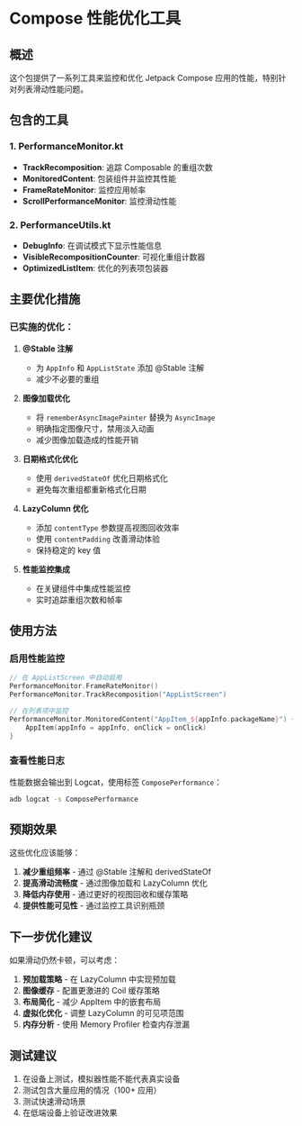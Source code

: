 # Compose 性能优化工具

## 概述

这个包提供了一系列工具来监控和优化 Jetpack Compose 应用的性能，特别针对列表滑动性能问题。

## 包含的工具

### 1. PerformanceMonitor.kt
- **TrackRecomposition**: 追踪 Composable 的重组次数
- **MonitoredContent**: 包装组件并监控其性能
- **FrameRateMonitor**: 监控应用帧率
- **ScrollPerformanceMonitor**: 监控滑动性能

### 2. PerformanceUtils.kt
- **DebugInfo**: 在调试模式下显示性能信息
- **VisibleRecompositionCounter**: 可视化重组计数器
- **OptimizedListItem**: 优化的列表项包装器

## 主要优化措施

### 已实施的优化：

1. **@Stable 注解**
   - 为 `AppInfo` 和 `AppListState` 添加 @Stable 注解
   - 减少不必要的重组

2. **图像加载优化**
   - 将 `rememberAsyncImagePainter` 替换为 `AsyncImage`
   - 明确指定图像尺寸，禁用淡入动画
   - 减少图像加载造成的性能开销

3. **日期格式化优化**
   - 使用 `derivedStateOf` 优化日期格式化
   - 避免每次重组都重新格式化日期

4. **LazyColumn 优化**
   - 添加 `contentType` 参数提高视图回收效率
   - 使用 `contentPadding` 改善滑动体验
   - 保持稳定的 key 值

5. **性能监控集成**
   - 在关键组件中集成性能监控
   - 实时追踪重组次数和帧率

## 使用方法

### 启用性能监控

```kotlin
// 在 AppListScreen 中自动启用
PerformanceMonitor.FrameRateMonitor()
PerformanceMonitor.TrackRecomposition("AppListScreen")

// 在列表项中监控
PerformanceMonitor.MonitoredContent("AppItem_${appInfo.packageName}") {
    AppItem(appInfo = appInfo, onClick = onClick)
}
```

### 查看性能日志

性能数据会输出到 Logcat，使用标签 `ComposePerformance`：

```bash
adb logcat -s ComposePerformance
```

## 预期效果

这些优化应该能够：

1. **减少重组频率** - 通过 @Stable 注解和 derivedStateOf
2. **提高滑动流畅度** - 通过图像加载和 LazyColumn 优化  
3. **降低内存使用** - 通过更好的视图回收和缓存策略
4. **提供性能可见性** - 通过监控工具识别瓶颈

## 下一步优化建议

如果滑动仍然卡顿，可以考虑：

1. **预加载策略** - 在 LazyColumn 中实现预加载
2. **图像缓存** - 配置更激进的 Coil 缓存策略
3. **布局简化** - 减少 AppItem 中的嵌套布局
4. **虚拟化优化** - 调整 LazyColumn 的可见项范围
5. **内存分析** - 使用 Memory Profiler 检查内存泄漏

## 测试建议

1. 在设备上测试，模拟器性能不能代表真实设备
2. 测试包含大量应用的情况（100+ 应用）
3. 测试快速滑动场景
4. 在低端设备上验证改进效果